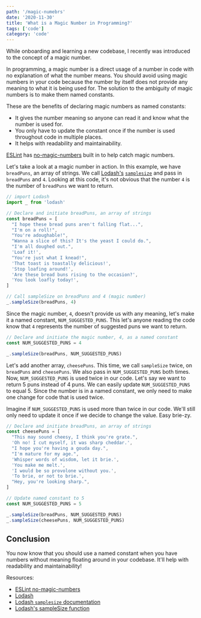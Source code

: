 ```yaml
---
path: '/magic-numebrs'
date: '2020-11-30'
title: 'What is a Magic Number in Programming?'
tags: ['code']
category: 'code'
---
```


While onboarding and learning a new codebase, I recently was introduced to the concept of a magic number.

In programming, a magic number is a direct usage of a number in code with no explanation of what the number means. You should avoid using magic numbers in your code because the number by itself does not provide any meaning to what it is being used for. The solution to the ambiguity of magic numbers is to make them named constants.

These are the benefits of declaring magic numbers as named constants:

- It gives the number meaning so anyone can read it and know what the number is used for.
- You only have to update the constant once if the number is used throughout code in multiple places.
- It helps with readability and maintainability.

[ESLint](https://eslint.org/) has [no-magic-numbers](https://eslint.org/docs/rules/no-magic-numbers) built in to help catch magic numbers.

Let's take a look at a magic number in action. In this example, we have `breadPuns`, an array of strings. We call [Lodash's](https://lodash.com/) [`samplesize`](https://lodash.com/docs/4.17.15#sampleSize) and pass in `breadPuns` and `4`. Looking at this code, it's not obvious that the number `4` is the number of `breadPuns` we want to return.

```js
// import Lodash
import _ from 'lodash'

// Declare and initiate breadPuns, an array of strings
const breadPuns = [
  "I hope these bread puns aren't falling flat...",
  "I'm on a roll!",
  "You're adoughable!",
  "Wanna a slice of this? It's the yeast I could do.",
  "I'm all doughed out.",
  'Loaf it!',
  "You're just what I knead!",
  'That toast is toastally delicious!',
  'Stop loafing around!',
  'Are these bread buns rising to the occasion?',
  'You look loafly today!',
]

// Call sampleSize on breadPuns and 4 (magic number)
_.sampleSize(breadPuns, 4)
```

Since the magic number, `4`, doesn't provide us with any meaning, let's make it a named constant, `NUM_SUGGESTED_PUNS`. This let's anyone reading the code know that `4` represents the number of suggested puns we want to return.

```js
// Declare and initiate the magic number, 4, as a named constant
const NUM_SUGGESTED_PUNS = 4

_.sampleSize(breadPuns, NUM_SUGGESTED_PUNS)
```

Let's add another array, `cheesePuns`. This time, we call `sampleSize` twice, on `breadPuns` and `cheesePuns`. We also pass in `NUM_SUGGESTED_PUNS` both times. Now, `NUM_SUGGESTED_PUNS` is used twice in our code. Let's say we want to return 5 puns instead of 4 puns. We can easily update `NUM_SUGGESTED_PUNS` to equal 5. Since the number is in a named constant, we only need to make one change for code that is used twice.

Imagine if `NUM_SUGGESTED_PUNS` is used more than twice in our code. We'll still only need to update it once if we decide to change the value. Easy brie-zy.

```js
// Declare and initiate breadPuns, an array of strings
const cheesePuns = [
  "This may sound cheesy, I think you're grate.",
  'Oh no! I cut myself, it was sharp cheddar.',
  "I hope you're having a gouda day.",
  "I'm mature for my age.",
  'Whisper words of wisdom, let it brie.',
  'You make me melt.',
  'I would be so provolone without you.',
  'To brie, or not to brie.',
  "Hey, you're looking sharp.",
]

// Update named constant to 5
const NUM_SUGGESTED_PUNS = 5

_.sampleSize(breadPuns, NUM_SUGGESTED_PUNS)
_.sampleSize(cheesePuns, NUM_SUGGESTED_PUNS)
```

## Conclusion

You now know that you should use a named constant when you have numbers without meaning floating around in your codebase. It'll help with readability and maintainability!

Resources:

- [ESLint no-magic-numbers](https://eslint.org/docs/rules/no-magic-numbers)
- [Lodash](https://lodash.com/)
- [Lodash `samplesize` documentation](https://lodash.com/docs/4.17.15#sampleSize)
- [Lodash's sampleSize function](https://github.com/lodash/lodash/blob/master/sampleSize.js)
